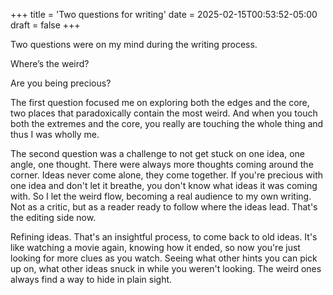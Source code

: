 +++
title = 'Two questions for writing'
date = 2025-02-15T00:53:52-05:00
draft = false
+++

Two questions were on my mind during the writing process. 

Where’s the weird?

Are you being precious?

The first question focused me on exploring both the edges and the core, two places that paradoxically contain the most weird. And when you touch both the extremes and the core, you really are touching the whole thing and thus I was wholly me.

The second question was a challenge to not get stuck on one idea, one angle, one thought. There were always more thoughts coming around the corner. Ideas never come alone, they come together. If you're precious with one idea and don't let it breathe, you don't know what ideas it was coming with. So I let the weird flow, becoming a real audience to my own writing. Not as a critic, but as a reader ready to follow where the ideas lead. That's the editing side now.

Refining ideas. That's an insightful process, to come back to old ideas. It's like watching a movie again, knowing how it ended, so now you're just looking for more clues as you watch. Seeing what other hints you can pick up on, what other ideas snuck in while you weren't looking. The weird ones always find a way to hide in plain sight.